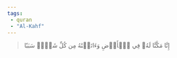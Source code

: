 ```yaml
---
tags: 
 - quran 
 - "Al-Kahf"
---
```


> إِنَّا مَكَّنَّا لَهُۥ فِي ٱلۡأَرۡضِ وَءَاتَيۡنَٰهُ مِن كُلِّ شَيۡءٖ سَبَبٗا
